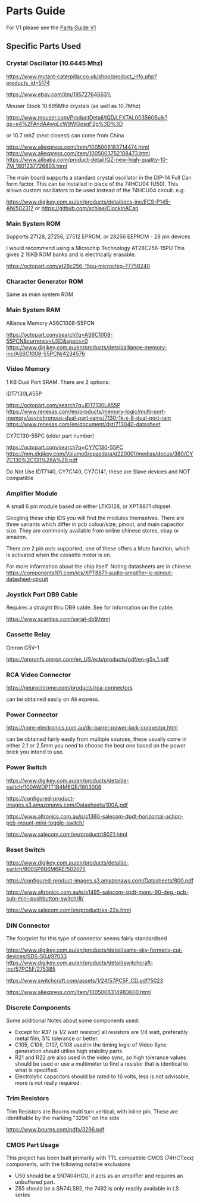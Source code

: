 # Parts Guide

For V1 please see the [Parts Guide V1](/PARTS_GUIDE-V1.md)

## Specific Parts Used

###  Crystal Oscillator (10.6445 Mhz)

https://www.mutant-caterpillar.co.uk/shop/product_info.php?products_id=5174

https://www.ebay.com/itm/195727646631\

Mouser Stock 10.695Mhz crystals (as well as 10.7Mhz)

https://www.mouser.com/ProductDetail/IQD/LFXTAL003560Bulk?qs=e4%2FAndAAwgLcW9WGosgF2g%3D%3D

or 10.7 mhZ (next closest) can come from China

https://www.aliexpress.com/item/1005006183714474.html
https://www.aliexpress.com/item/1005003752108473.html
https://www.alibaba.com/product-detail/QZ-new-high-quality-10-7M_1601237726803.html

The main board supports a standard crystal oscillator
in the DIP-14 Full Can form factor. This can be installed in place of the 74HCU04 (U50).
This allows custom oscillators to be used instead of the 74HCU04 circuit. e.g.

https://www.digikey.com.au/en/products/detail/ecs-inc/ECS-P145-AN/502317
or
https://github.com/schlae/ClockInACan


### Main System ROM

Supports 27128, 27256, 27512 EPROM, or 28256 EEPROM - 28 pin devices

I would recommend using a Microchip Technology AT28C256-15PU
This gives 2 16KB ROM banks and is electrically erasable.

https://octopart.com/at28c256-15pu-microchip-77758240

### Character Generator ROM

Same as main system ROM

### Main System RAM

Alliance Memory AS6C1008-55PCN 

https://octopart.com/search?q=AS6C1008-55PCN&currency=USD&specs=0
https://www.digikey.com.au/en/products/detail/alliance-memory-inc/AS6C1008-55PCN/4234576

### Video Memory

1 KB Dual Port SRAM. There are 2 options:

IDT7130LA55P 

https://octopart.com/search?q=IDT7130LA55P
https://www.renesas.com/en/products/memory-logic/multi-port-memory/asynchronous-dual-port-rams/7130-1k-x-8-dual-port-ram
https://www.renesas.com/en/document/dst/713040-datasheet

CY7C130-55PC (older part number)

https://octopart.com/search?q=CY7C130-55PC
https://mm.digikey.com/Volume0/opasdata/d220001/medias/docus/380/CY7C130%2C131%28A%29.pdf

Do Not Use IDT7140, CY7C140, CY7C141, these are Slave devices and NOT compatible

### Amplifier Module

A small 6 pin module based on either LTK5128, or XPT8871 chipset.

Googling these chip IDS you will find the modules themselves. There are three variants
which differ in pcb colour/size, pinout, and main capacitor size. 
They are commonly available from online chinese stores, ebay or amazon.

There are 2 pin outs supported, one of these offers a Mute function, which
is activated when the cassette motor is on.

For more information about the chip itself. Noting datasheets are in chinese
https://components101.com/ics/XPT8871-audio-amplifier-ic-pinout-datasheet-circuit

### Joystick Port DB9 Cable

Requires a straight thru DB9 cable. See for information on the cable: 

https://www.scantips.com/serial-db9.html

### Cassette Relay

Omron G5V-1

https://omronfs.omron.com/en_US/ecb/products/pdf/en-g5v_1.pdf

### RCA Video Connector

https://neurochrome.com/products/rca-connectors

can be obtained easily on Ali express.

### Power Connector

https://core-electronics.com.au/dc-barrel-power-jack-connector.html

can be obtained fairly easily from multiple sources, these usually come in either 2.1 or 2.5mm 
you need to choose the best one based on the power brick you intend to use.

### Power Switch

https://www.digikey.com.au/en/products/detail/e-switch/100AWDP1T1B4M6QE/1803008

https://configured-product-images.s3.amazonaws.com/Datasheets/100A.pdf

https://www.altronics.com.au/p/s1360-salecom-dpdt-horizontal-action-pcb-mount-mini-toggle-switch/

https://www.salecom.com/en/product/t8021.html

### Reset Switch

https://www.digikey.com.au/en/products/detail/e-switch/800SP8B6M6RE/502075

https://configured-product-images.s3.amazonaws.com/Datasheets/800.pdf

https://www.altronics.com.au/p/s1495-salecom-spdt-mom.-90-deg.-pcb-sub-mini-pushbutton-switch/#/

https://www.salecom.com/en/product/es-22a.html

### DIN Connector

The footprint for this type of connector seems fairly standardised

https://www.digikey.com.au/en/products/detail/same-sky-formerly-cui-devices/SDS-50J/97033
https://www.digikey.com.au/en/products/detail/switchcraft-inc/57PC5F/275385

https://www.switchcraft.com/assets/1/24/57PC5F_CD.pdf?5023

https://www.aliexpress.com/item/1005006314983600.html

### Discrete Components

Some additional Notes about some components used:
- Except for R37 (a 1/2 watt resistor) all resistors are 1/4 watt, preferably metal film, 5% tolerance or better.
- C105, C106, C107, C108 used in the timing logic of Video Sync generation should utilise high stability parts.
- R21 and R22 are also used in the video sync, so high tolerance values should be used
  or use a multimeter to find a resistor that is identical to what is specified.
- Electrolytic capacitors should be rated to 16 volts, less is not advisable, more is not really required.

### Trim Resistors

Trim Resistors are Bourns multi turn vertical, with inline pin. These are identifiable by the marking "3296" on the side

https://www.bourns.com/pdfs/3296.pdf

### CMOS Part Usage

This project has been built primarily with TTL compatible CMOS (74HCTxxx) components, 
with the following notable exclusions
- U50 should be a SN7404HCU, it acts as an amplifier and requires an unbuffered part.
- Z65 should be a SN74LS92, the 7492 is only readily available in LS series
